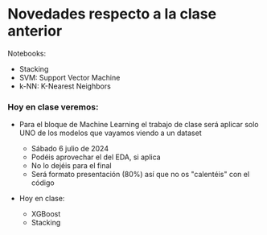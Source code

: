 # Novedades respecto a la clase anterior


Notebooks:

* Stacking
* SVM: Support Vector Machine
* k-NN: K-Nearest Neighbors

### Hoy en clase veremos:

* Para el bloque de Machine Learning el trabajo de clase será aplicar solo UNO de los modelos que vayamos viendo a un dataset
  * Sábado 6 julio de 2024
  * Podéis aprovechar el del EDA, si aplica
  * No lo dejéis para el final
  * Será formato presentación (80%) así que no os "calentéis" con el código

* Hoy en clase: 
  * XGBoost
  * Stacking